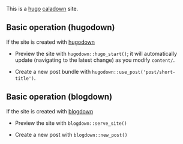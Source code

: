 This is a [hugo](http://gohugo.io/) [caladown](https://djnavarro.github.io/hugo-calade/) site.

## Basic operation (hugodown)

If the site is created with [hugodown](http://hugodown.r-lib.org/)

* Preview the site with `hugodown::hugo_start()`; it will automatically
  update (navigating to the latest change) as you modify `content/`.

* Create a new post bundle with `hugodown::use_post('post/short-title')`.

## Basic operation (blogdown)

If the site is created with [blogdown](https://github.com/rstudio/blogdown)

* Preview the site with `blogdown::serve_site()`

* Create a new post with `blogdown::new_post()`
